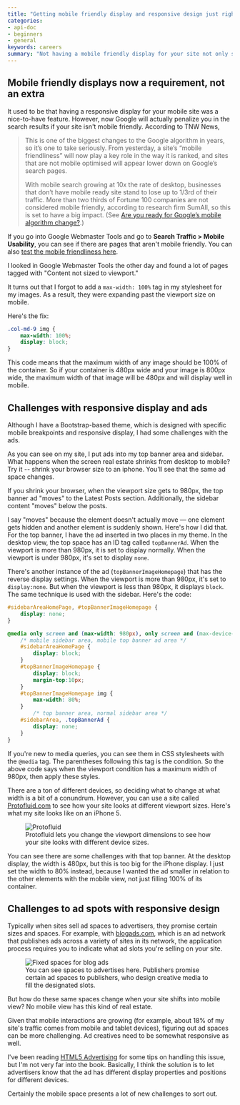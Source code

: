 ```yaml
---
title: "Getting mobile friendly display and responsive design just right, especially with ads"
categories:
- api-doc
- beginners
- general
keywords: careers
summary: "Not having a mobile friendly display for your site not only strains readers on mobile devices, it can hurt your SEO. Making your site mobile friendly also poses some unique challenges with advertising slots, because the slots shift around when you switch from desktop to mobile."
---
```


## Mobile friendly displays now a requirement, not an extra
It used to be that having a responsive display for your mobile site was a nice-to-have feature. However, now Google will actually penalize you in the search results if your site isn't mobile friendly. According to TNW News, 

>This is one of the biggest changes to the Google algorithm in years, so it’s one to take seriously. From yesterday, a site’s “mobile friendliness” will now play a key role in the way it is ranked, and sites that are not mobile optimised will appear lower down on Google’s search pages.
>
>With mobile search growing at 10x the rate of desktop, businesses that don’t have mobile ready site stand to lose up to 1/3rd of their traffic. More than two thirds of Fortune 100 companies are not considered mobile friendly, according to research firm SumAll, so this is set to have a big impact. (See [Are you ready for Google’s mobile algorithm change?](http://thenextweb.com/google/2015/04/22/are-you-ready-for-googles-mobile-algorithm-change/).)

If you go into Google Webmaster Tools and go to **Search Traffic > Mobile Usability**, you can see if there are pages that aren't mobile friendly. You can also [test the mobile friendliness here](https://www.google.com/webmasters/tools/mobile-friendly/).

I looked in Google Webmaster Tools the other day and found a lot of pages tagged with "Content not sized to viewport."

It turns out that I forgot to add a `max-width: 100%` tag in my stylesheet for my images. As a result, they were expanding past the viewport size on mobile.

Here's the fix:

```css
.col-md-9 img {
    max-width: 100%;
    display: block;
}
```

This code means that the maximum width of any image should be 100% of the container. So if your container is 480px wide and your image is 800px wide, the maximum width of that image will be 480px and will display well in mobile.

## Challenges with responsive display and ads

Although I have a Bootstrap-based theme, which is designed with specific mobile breakpoints and responsive display, I had some challenges with the ads. 

As you can see on my site, I put ads into my top banner area and sidebar. What happens when the screen real estate shrinks from desktop to mobile? Try it -- shrink your browser size to an iphone. You'll see that the same ad space changes. 

If you shrink your browser, when the viewport size gets to 980px, the top banner ad "moves" to the Latest Posts section. Additionally, the sidebar content "moves" below the posts.

I say "moves" because the element doesn't actually move &mdash; one element gets hidden and another element is suddenly shown. Here's how I did that. For the top banner, I have the ad inserted in two places in my theme. In the desktop view, the top space has an ID tag called `topBannerAd`. When the viewport is more than 980px, it is set to display normally. When the viewport is under 980px, it's set to display `none`. 

There's another instance of the ad (`topBannerImageHomepage`) that has the reverse display settings. When the viewport is more than 980px, it's set to `display:none`. But when the viewport is less than 980px, it displays `block`. The same technique is used with the sidebar. Here's the code:

```css
#sidebarAreaHomePage, #topBannerImageHomepage {
    display: none;
}

@media only screen and (max-width: 980px), only screen and (max-device-width: 980px){
    /* mobile sidebar area, mobile top banner ad area */
    #sidebarAreaHomePage {
        display: block;
    }
    #topBannerImageHomepage {
        display: block;
        margin-top:10px;
    }
    #topBannerImageHomepage img {
        max-width: 80%;
    }
        /* top banner area, normal sidebar area */
    #sidebarArea, .topBannerAd {
        display: none;
    }
}
```

If you're new to media queries, you can see them in CSS stylesheets with the `@media` tag. The parentheses following this tag is the condition. So the above code says when the viewport condition has a maximum width of 980px, then apply these styles.

There are a ton of different devices, so deciding what to change at what width is a bit of a conundrum. However, you can use a site called [Protofluid.com](http://app.protofluid.com) to see how your site looks at different viewport sizes. Here's what my site looks like on an iPhone 5.

<figure><img src="{{ "/images/protofluid.png" | prepend: site.baseurl }}" alt="Protofluid" /><figcaption>Protofluid lets you change the viewport dimensions to see how your site looks with different device sizes.</figcaption></figure>

You can see there are some challenges with that top banner. At the desktop display, the width is 480px, but this is too big for the iPhone display. I just set the width to 80% instead, because I wanted the ad smaller in relation to the other elements with the mobile view, not just filling 100% of its container.

## Challenges to ad spots with responsive design

Typically when sites sell ad spaces to advertisers, they promise certain sizes and spaces. For example, with [blogads.com](http://blogads.com), which is an ad network that publishes ads across a variety of sites in its network, the application process requires you to indicate what ad slots you're selling on your site. 

<figure><img src="{{ "/images/blogads.png" | prepend: site.baseurl }}" alt="Fixed spaces for blog ads" /><figcaption>You can see spaces to advertises here. Publishers promise certain ad spaces to publishers, who design creative media to fill the designated slots.</figcaption></figure>

But how do these same spaces change when your site shifts into mobile view? No mobile view has this kind of real estate. 

Given that mobile interactions are growing (for example, about 18% of my site's traffic comes from mobile and tablet devices), figuring out ad spaces can be more challenging. Ad creatives need to be somewhat responsive as well.

I've been reading [HTML5 Advertising](http://www.amazon.com/HTML5-Advertising-Experts-Voice-Development/dp/1430246022) for some tips on handling this issue, but I'm not very far into the book. Basically, I think the solution is to let advertisers know that the ad has different display properties and positions for different devices.

Certainly the mobile space presents a lot of new challenges to sort out.




